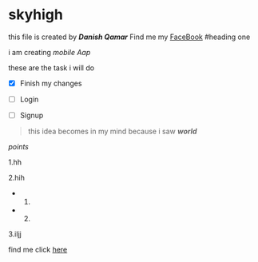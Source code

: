 # skyhigh
this file is created by **_Danish Qamar_**
Find me my [FaceBook](https://www.facebook.com/danish.qamar.56)
#heading one

i am creating *mobile Aap*

these are the task i will do
- [x] Finish my changes

- [ ] Login

- [ ] Signup

>this idea becomes in my mind because i saw **_world_**

_points_

1.hh

2.hih

- 1.

- 2.

3.iljj


find me click [here](https://www.google.com)
